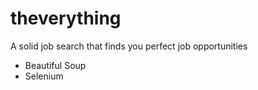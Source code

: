 # theverything
A solid job search that finds you perfect job opportunities
- Beautiful Soup
- Selenium
